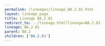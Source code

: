 ```yaml
---
permalink: /lineages/lineage_BA.2.81.html
layout: lineage_page
title: Lineage BA.2.81
redirect_to: ../lineage.html?lineage=BA.2.81
lineage: BA.2.81
parent: BA.2
children: ['BA.2.81']
---
```

